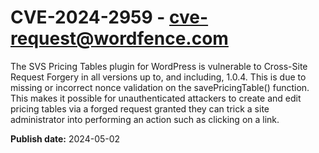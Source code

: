 # CVE-2024-2959 - cve-request@wordfence.com

The SVS Pricing Tables plugin for WordPress is vulnerable to Cross-Site Request Forgery in all versions up to, and including, 1.0.4. This is due to missing or incorrect nonce validation on the savePricingTable() function. This makes it possible for unauthenticated attackers to create and edit pricing tables via a forged request granted they can trick a site administrator into performing an action such as clicking on a link.

**Publish date:** 2024-05-02
